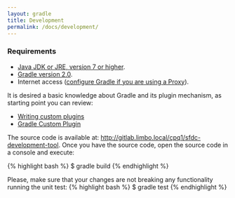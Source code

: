 ```yaml
---
layout: gradle
title: Development
permalink: /docs/development/
---
```


### Requirements
 * [Java JDK or JRE, version 7 or higher](http://java.com/en/).
 * [Gradle version 2.0](https://gradle.org/docs/current/userguide/installation.html).
 * Internet access ([configure Gradle if you are using a Proxy](https://gradle.org/docs/current/userguide/build_environment.html)).

It is desired a basic knowledge about Gradle and its plugin mechanism, as starting point you can review:

 * [Writing custom plugins](http://www.gradle.org/docs/current/userguide/custom_plugins.html)
 * [Gradle Custom Plugin](http://www.javacodegeeks.com/2012/08/gradle-custom-plugin.html)

The source code is available at: http://gitlab.limbo.local/cpq1/sfdc-development-tool.
Once you have the source code, open the source code in a console and execute:

{% highlight bash %}
   $ gradle build
{% endhighlight %}

Please, make sure that your changes are not breaking any functionality running the unit test:
{% highlight bash %}
   $ gradle test
{% endhighlight %}


